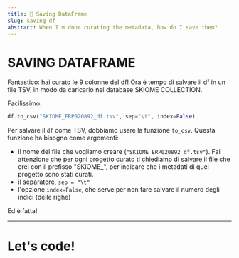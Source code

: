 ```yaml
---
title: 📖 Saving DataFrame
slug: saving-df
abstract: When I'm done curating the metadata, how do I save them?
---
```


# SAVING DATAFRAME

Fantastico: hai curato le 9 colonne del df! Ora è tempo di salvare il df in un file TSV, in modo da caricarlo nel database SKIOME COLLECTION.

Facilissimo:

```python
df.to_csv("SKIOME_ERP020892_df.tsv", sep="\t", index=False)
```

Per salvare il `df` come TSV, dobbiamo usare la funzione `to_csv`. Questa funzione ha bisogno come argomenti: 
* il nome del file che vogliamo creare (`"SKIOME_ERP020892_df.tsv"`). Fai attenzione che per ogni progetto curato ti chiediamo di salvare il file che crei con il prefisso "SKIOME_", per indicare che i metadati di quel progetto sono stati curati. 
* il separatore, `sep = "\t"`
* l'opzione `index=False`, che serve per non fare salvare il numero degli indici (delle righe)

Ed è fatta!

---

# Let's code!